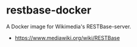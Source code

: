 # restbase-docker

A Docker image for Wikimedia's RESTBase-server.

* <https://www.mediawiki.org/wiki/RESTBase>
